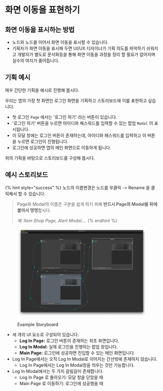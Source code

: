 # 화면 이동을 표현하기

## 화면 이동을 표시하는 방법

* 노드와 노드를 이어서 화면 이동을 표시할 수 있습니다.
* 기획자가 화면 이동을 표시해 두면 UI/UX 디자이너가 기획 의도를 파악하기 쉬워지고 개발자가 별도로 문서화등을 통해 화면 이동을 과정을 정리 할 필요가 없어지며 실수의 여지가 줄어듭니다.

## 기획 예시

매우 간단한 기획을 예시로 진행해 봅시다.

우리는 앱의 가장 첫 화면인 로그인 화면을 기획하고 스토리보드에 이를 표현하고 싶습니다.

* 첫 로그인 `Page` 에서는 '로그인 하기' 라는 버튼이 있습니다.
* '로그인 하기' 버튼을 누르면 아이디와 패스워드를 입력할 수 있는 팝업 `Modal` 이 표시됩니다.
* 이 모달 창에는 로그인 버튼이 존재하는데, 아이디와 패스워드를 입력하고 이 버튼을 누르면 로그인이 진행됩니다.
* 로그인에 성공하면 앱의 메인 화면으로 이동하게 됩니다.

위의 기획을 바탕으로 스토리보드를 구성해 봅시다.

## 예시 스토리보드

{% hint style="success" %}
노드의 이름변경은 노드를 우클릭 -> Rename 을 클릭해서 할 수 있습니다.

> Page와 Modal의 이름은 구분을 쉽게 하기 위해 **반드시 Page와 Modal을 뒤에 붙여서 명명**합시다.
>
> _예: Item Shop Page, Alert Modal...._
{% endhint %}

<figure><img src="../../../.gitbook/assets/Storyboard1.png" alt=""><figcaption><p>Example Storyboard</p></figcaption></figure>

* 세 개의 UI 요소로 구성되어 있습니다.
  * **Log In Page:** 로그인 버튼이 존재하는 최초 화면입니다.
  * **Log In Modal:** 실제 로그인을 진행하는 팝업 창입니다.
  * **Main Page:** 로그인에 성공하면 진입할 수 있는 메인 화면입니다.
* Log In Page에서는 오직 Log In Modal로 이어지는 간선밖에 존재하지 않습니다.
  * Log In Page에서는 Log In Modal창을 띄우는 것만 가능합니다.
* &#x20;Log In Modal에서는 두 가지 갈림길이 존재합니다.
  * Log In Page 로 돌아오기: 모달 창을 닫았을 때
  * Main Page 로 이동하기: 로그인에 성공했을 때

